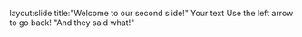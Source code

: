 layout:slide
title:"Welcome to our second slide!"
Your text
Use the left arrow to go back!
"And they said what!"
